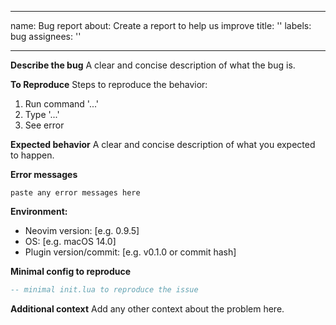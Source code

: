 ______________________________________________________________________

name: Bug report
about: Create a report to help us improve
title: ''
labels: bug
assignees: ''

______________________________________________________________________

**Describe the bug**
A clear and concise description of what the bug is.

**To Reproduce**
Steps to reproduce the behavior:

1. Run command '...'
1. Type '...'
1. See error

**Expected behavior**
A clear and concise description of what you expected to happen.

**Error messages**

```
paste any error messages here
```

**Environment:**

- Neovim version: [e.g. 0.9.5]
- OS: [e.g. macOS 14.0]
- Plugin version/commit: [e.g. v0.1.0 or commit hash]

**Minimal config to reproduce**

```lua
-- minimal init.lua to reproduce the issue
```

**Additional context**
Add any other context about the problem here.
